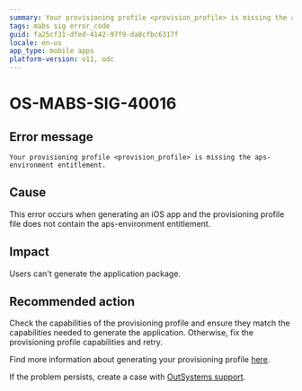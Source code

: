 ```yaml
---
summary: Your provisioning profile <provision_profile> is missing the aps-environment entitlement.
tags: mabs sig error_code
guid: fa25cf31-dfed-4142-97f9-da8cfbc6317f
locale: en-us
app_type: mobile apps
platform-version: o11, odc
---
```


# OS-MABS-SIG-40016

## Error message

`Your provisioning profile <provision_profile> is missing the aps-environment entitlement.`

## Cause

This error occurs when generating an iOS app and the provisioning profile file does not contain the aps-environment entitlement.

## Impact

Users can't generate the application package.

## Recommended action

Check the capabilities of the provisioning profile and ensure they match the capabilities needed to generate the application. Otherwise, fix the provisioning profile capabilities and retry.

Find more information about generating your provisioning profile [here](https://success.outsystems.com/Documentation/11/Delivering_Mobile_Apps/Generate_and_Distribute_Your_Mobile_App/More_Information_on_Generating_and_Distributing_Mobile_Apps#create-a-provisioning-profile).

If the problem persists, create a case with [OutSystems support](https://www.outsystems.com/support/portal/open-support-case?ErrorCode=OS-MABS-SIG-40016).
